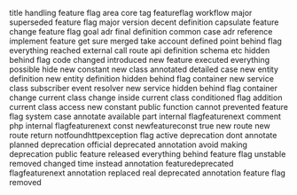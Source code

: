 title handling feature flag area core tag featureflag workflow major superseded feature flag major version decent definition capsulate feature change feature flag goal adr final definition common case adr reference implement feature get sure merged take account defined point behind flag everything reached external call route api definition schema etc hidden behind flag code changed introduced new feature executed everything possible hide new constant new class annotated detailed case new entity definition new entity definition hidden behind flag container new service class subscriber event resolver new service hidden behind flag container change current class change inside current class conditioned flag addition current class access new constant public function cannot prevented feature flag system case annotate available part internal flagfeaturenext comment php internal flagfeaturenext const newfeatureconst true new route new route return notfoundhttpexception flag active deprecation dont annotate planned deprecation official deprecated annotation avoid making deprecation public feature released everything behind feature flag unstable removed changed time instead annotation featuredeprecated flagfeaturenext annotation replaced real deprecated annotation feature flag removed